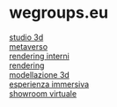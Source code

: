 # wegroups.eu
<a href="https://www.wegroups.eu">studio 3d</a><br>
<a href="https://www.wegroups.eu/metaverso">metaverso</a><br>
<a href="https://www.wegroups.eu/rendering-interni">rendering interni</a><br>
<a href="https://www.wegroups.eu/servizio-rendering-3d">rendering</a><br>
<a href="https://www.wegroups.eu/modellazione-3d">modellazione 3d</a><br>
<a href="https://www.wegroups.eu/esperienze-immersive">esperienza immersiva</a><br>
<a href="https://www.wegroups.eu/showroom-virtuale">showroom virtuale</a><br>



